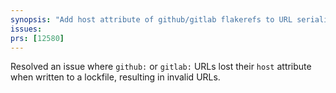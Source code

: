 ```yaml
---
synopsis: "Add host attribute of github/gitlab flakerefs to URL serialization"
issues:
prs: [12580]
---
```


Resolved an issue where `github:` or `gitlab:` URLs lost their `host` attribute when written to a lockfile, resulting in invalid URLs.
